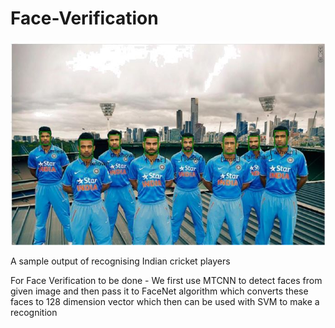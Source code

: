 # Face-Verification

![](image/face.JPG)

A sample output of recognising Indian cricket players

For Face Verification to be done -
We first use MTCNN to detect faces from given image and then pass it to FaceNet algorithm which converts these faces to 128 dimension vector which then can be used with SVM to make a recognition
